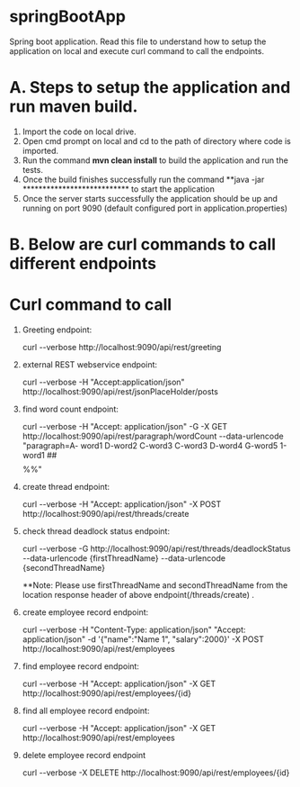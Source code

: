# springBootApp
Spring boot application.
Read this file to understand how to setup the application on local and execute curl command to call the endpoints.

# A. Steps to setup the application and run maven build.

  1. Import the code on local drive.
  2. Open cmd prompt on local and cd to the path of directory where code is imported.
  3. Run the command **mvn clean install** to build the application and run the tests.
  4. Once the build finishes successfully run the command **java -jar *************************** to start the application          
  5. Once the server starts successfully the application should be up and running on port 9090 (default configured port in               application.properties)

# B. Below are curl commands to call different endpoints
 
# Curl command to call 

  1.  Greeting endpoint:
  
        curl --verbose http://localhost:9090/api/rest/greeting

  2. external REST webservice endpoint:

        curl --verbose -H "Accept:application/json" http://localhost:9090/api/rest/jsonPlaceHolder/posts

  3. find word count endpoint: 

        curl --verbose -H "Accept: application/json" -G -X GET http://localhost:9090/api/rest/paragraph/wordCount --data-urlencode "paragraph=A-   word1 D-word2 C-word3 C-word3 D-word4     G-word5 1-word1 ##$$%% ##$$%%"

  4. create thread endpoint:

        curl --verbose -H "Accept: application/json" -X POST http://localhost:9090/api/rest/threads/create

  5. check thread deadlock status endpoint:

        curl --verbose -G http://localhost:9090/api/rest/threads/deadlockStatus --data-urlencode {firstThreadName} --data-urlencode {secondThreadName}

        **Note: Please use firstThreadName and secondThreadName from the location response header of above endpoint(/threads/create) .

  6.  create employee record endpoint:

        curl --verbose -H "Content-Type: application/json"  "Accept: application/json" -d '{"name":"Name 1", "salary":2000}' -X POST http://localhost:9090/api/rest/employees

  7.  find employee record endpoint:

        curl --verbose -H "Accept: application/json" -X GET http://localhost:9090/api/rest/employees/{id}

  8.  find all employee record endpoint:

        curl --verbose -H "Accept: application/json" -X GET http://localhost:9090/api/rest/employees

  9.  delete employee record endpoint

        curl --verbose -X DELETE http://localhost:9090/api/rest/employees/{id}
